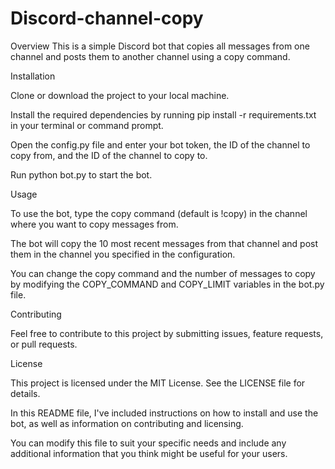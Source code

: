 # Discord-channel-copy

Overview
This is a simple Discord bot that copies all messages from one channel and posts them to another channel using a copy command.

Installation

Clone or download the project to your local machine.

Install the required dependencies by running pip install -r requirements.txt in your terminal or command prompt.

Open the config.py file and enter your bot token, the ID of the channel to copy from, and the ID of the channel to copy to.

Run python bot.py to start the bot.

Usage

To use the bot, type the copy command (default is !copy) in the channel where you want to copy messages from. 

The bot will copy the 10 most recent messages from that channel and post them in the channel you specified in the configuration.

You can change the copy command and the number of messages to copy by modifying the COPY_COMMAND and COPY_LIMIT variables in the bot.py file.

Contributing

Feel free to contribute to this project by submitting issues, feature requests, or pull requests.

License

This project is licensed under the MIT License. See the LICENSE file for details.

In this README file, I've included instructions on how to install and use the bot, as well as information on contributing and licensing. 

You can modify this file to suit your specific needs and include any additional information that you think might be useful for your users.
